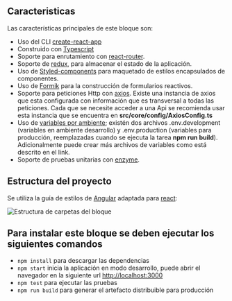 ## Caracteristicas
Las características  principales de este bloque son: 

- Uso del CLI [create-react-app](https://github.com/facebook/create-react-app)
- Construido con [Typescript](https://www.typescriptlang.org/docs/handbook/react.html)
- Soporte para enrutamiento con [react-router](https://reacttraining.com/react-router/web/guides/quick-start). 
- Soporte de [redux](https://react-redux.js.org/introduction/quick-start), para almacenar el estado de la aplicación.
- Uso de [Styled-components](https://styled-components.com/docs) para maquetado de estilos encapsulados de componentes.
- Uso de [Formik](https://jaredpalmer.com/formik) para la construcción de formularios reactivos.
- Soporte para peticiones Http con [axios](https://github.com/axios/axios). Existe una instancia de axios que esta configurada con información que es transversal a todas las peticiones. Cada que se necesite acceder a una Api se recomienda usar esta instancia que se encuentra en **src/core/config/AxiosConfig.ts**
- Uso de  [variables por ambiente](https://create-react-app.dev/docs/adding-custom-environment-variables/); existén dos archivos .env.development (variables en ambiente desarrollo) y .env.production (variables para producción, reemplazadas cuando se ejecuta la tarea **npm run build**). Adicionalmente puede crear más archivos de variables como está descrito en el link. 
- Soporte de pruebas unitarias con [enzyme](https://enzymejs.github.io/enzyme/).

## Estructura del proyecto

Se utiliza la guía de estilos de [Angular](https://angular.io/guide/styleguide) adaptada para [react](https://medium.com/@amcdnl/react-for-the-angular-dev-be21a39a382):

![Estructura de carpetas del bloque](https://drive.google.com/uc?id=1njpgQXzBoItWG81GjfcZE_xLVopTZYco)

## Para instalar este bloque se deben ejecutar los siguientes comandos

- `npm install` para descargar las dependencias
- `npm start` inicia la aplicación en modo desarrollo, puede abrir el navegador en la siguiente url [http://localhost:3000](http://localhost:3000)
- `npm test` para ejecutar las pruebas
- `npm run build` para generar el artefacto distribuible para producción 
